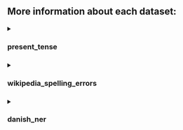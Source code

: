 ## More information about each dataset:

<details>
<summary><h3>present_tense<h3></summary>


- Every verb is written in present tense, but has two tense: present infinitive (navneform, infinitiv) and present tense (nutid).
- On the left the verb is written in the wrong tense and on the right in the right tense regardless of the issue being a nutids-r.

Load with:
```
df = pd.read_csv("present_tense.csv", encoding="UTF-8", sep="|")
```
</details>
<details>
<summary><h3>wikipedia_spelling_errors<h3></summary>


- Webscrabed and cleaned from [wikipedia](https://da.wikipedia.org/wiki/Wikipedia:Almindelige_stavefejl)
- As wikipedia descibes, please notice: Not all occurrences of these words may be spelling errors. For instance, if the word is in a song or book title or part of a proper name for a person, city, or company, it should be left as intended by the author. So, think twice before correcting these spelling errors.

Load with:
```
df = pd.read_csv("wikipedia_spelling_errors.csv", encoding="UTF-8", sep="|")
```

</details>
<details>
<summary><h3>danish_ner<h3></summary>
    

- A large danish NER train, test and validation danish can be found [here](https://huggingface.co/datasets/dane/viewer/default)
- The intention of this is to have another dataset to test NER models. The more datasets avaliable for testing, the easier it is to find tendencies in the models mistakes and get a appropriate accuracy without having to worry about being too impacted by one datasets biases.

Load with:
```
with open("danish_ner.pickle", "rb") as file:
    df = pickle.load(file)

sentences = list(df["sentence"].values)
ner = list(df["ner"].values)
```
</details>
